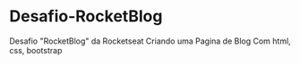 # Desafio-RocketBlog
Desafio "RocketBlog" da Rocketseat
Criando uma Pagina de Blog
Com html, css, bootstrap
